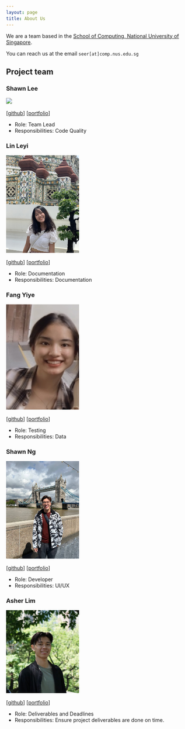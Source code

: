 ```yaml
---
layout: page
title: About Us
---
```


We are a team based in the [School of Computing, National University of Singapore](http://www.comp.nus.edu.sg).

You can reach us at the email `seer[at]comp.nus.edu.sg`

## Project team

### Shawn Lee

<img src="images/xenonshawn.png" width="200px">

[[github](http://github.com/xenonshawn)]
[[portfolio](team/xenonshawn.md)]

* Role: Team Lead
* Responsibilities: Code Quality

### Lin Leyi

<img src="images/lleyi0606.png" width="200px">

[[github](http://github.com/lleyi0606)]
[[portfolio](team/lleyi0606.md)]

* Role: Documentation
* Responsibilities: Documentation

### Fang Yiye

<img src="images/yiyefyy.png" width="200px">

[[github](http://github.com/yiyefyy)] [[portfolio](team/yiyefyy.md)]

* Role: Testing
* Responsibilities: Data

### Shawn Ng

<img src="images/snigloo.png" width="200px">

[[github](https://github.com/snigloo)]
[[portfolio](team/snigloo.md)]

* Role: Developer
* Responsibilities: UI/UX

### Asher Lim

<img src="images/doimoiboi.png" width="200px">

[[github](http://github.com/doimoiboi)]
[[portfolio](team/doimoiboi.md)]

* Role: Deliverables and Deadlines
* Responsibilities: Ensure project deliverables are done on time.
